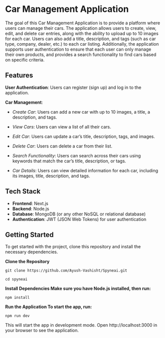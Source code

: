 # Car Management Application



The goal of this Car Management Application is to provide a platform where users can manage their cars. The application allows users to create, view, edit, and delete car entries, along with the ability to upload up to 10 images for each car. Users can also add a title, description, and tags (such as car type, company, dealer, etc.) to each car listing. Additionally, the application supports user authentication to ensure that each user can only manage their own products, and provides a search functionality to find cars based on specific criteria.
## Features

**User Authentication**: Users can register (sign up) and log in to the application.

**Car Management**:

- *Create Car*: Users can add a new car with up to 10 images, a title, a description, and tags.

- *View Cars*: Users can view a list of all their cars.

- *Edit Car*: Users can update a car’s title, description, tags, and images.

- *Delete Car*: Users can delete a car from their list.

- *Search Functionality*: Users can search across their cars using keywords that match the car’s title, description, or tags.

- *Car Details*: Users can view detailed information for each car, including its images, title, description, and tags.
## Tech Stack

- **Frontend**: Next.js
- **Backend**: Node.js
- **Database**: MongoDB (or any other NoSQL or relational database)
- **Authentication**: JWT (JSON Web Tokens) for user authentication
## Getting Started
To get started with the project, clone this repository and install the necessary dependencies.

**Clone the Repository**

    git clone https://github.com/Ayush-Vashisht/Spyneai.git

    cd spyneai

**Install Dependencies Make sure you have Node.js installed, then run:**

    npm install

**Run the Application To start the app, run:**

    npm run dev
    
This will start the app in development mode. Open http://localhost:3000 in your browser to see the application.
